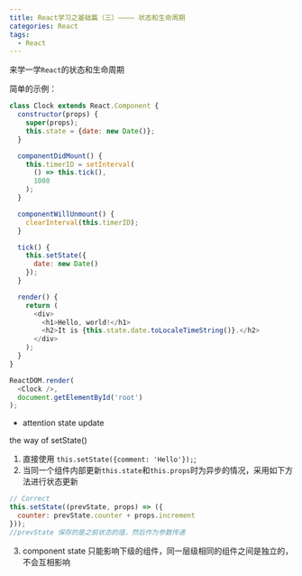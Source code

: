 ```yaml
---
title: React学习之基础篇（三）———— 状态和生命周期
categories: React
tags: 
  - React
---
```


来学一学`React`的状态和生命周期


<!-- more -->
简单的示例：

```javascript
class Clock extends React.Component {
  constructor(props) {
    super(props);
    this.state = {date: new Date()};
  }

  componentDidMount() {
    this.timerID = setInterval(
      () => this.tick(),
      1000
    );
  }

  componentWillUnmount() {
    clearInterval(this.timerID);
  }

  tick() {
    this.setState({
      date: new Date()
    });
  }

  render() {
    return (
      <div>
        <h1>Hello, world!</h1>
        <h2>It is {this.state.date.toLocaleTimeString()}.</h2>
      </div>
    );
  }
}

ReactDOM.render(
  <Clock />,
  document.getElementById('root')
);
```

- attention  state update

the way of setState()

1. 直接使用 `this.setState({comment: 'Hello'});`;
2. 当同一个组件内部更新`this.state`和`this.props`时为异步的情况，采用如下方法进行状态更新

```javascript
// Correct
this.setState((prevState, props) => ({
  counter: prevState.counter + props.increment
}));
//prevState 保存的是之前状态的值，然后作为参数传递
```

3. component state 只能影响下级的组件，同一层级相同的组件之间是独立的，不会互相影响